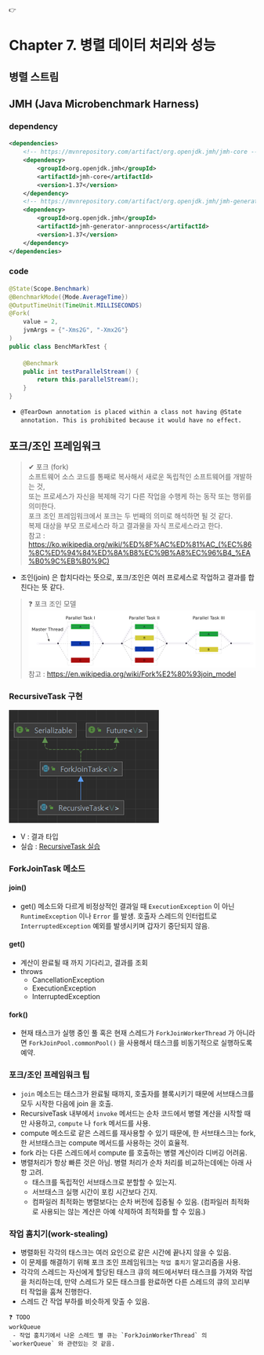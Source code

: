 ```
👉
```
# Chapter 7. 병렬 데이터 처리와 성능


## 병렬 스트림


## JMH (Java Microbenchmark Harness)

### dependency
```xml
<dependencies>
    <!-- https://mvnrepository.com/artifact/org.openjdk.jmh/jmh-core -->
    <dependency>
        <groupId>org.openjdk.jmh</groupId>
        <artifactId>jmh-core</artifactId>
        <version>1.37</version>
    </dependency>
    <!-- https://mvnrepository.com/artifact/org.openjdk.jmh/jmh-generator-annprocess -->
    <dependency>
        <groupId>org.openjdk.jmh</groupId>
        <artifactId>jmh-generator-annprocess</artifactId>
        <version>1.37</version>
    </dependency>
</dependencies>
```

### code
```java
@State(Scope.Benchmark)
@BenchmarkMode({Mode.AverageTime})
@OutputTimeUnit(TimeUnit.MILLISECONDS)
@Fork(
    value = 2,
    jvmArgs = {"-Xms2G", "-Xmx2G"}
)
public class BenchMarkTest {
    
    @Benchmark
    public int testParallelStream() {
        return this.parallelStream();
    }
}
```

- `@TearDown annotation is placed within a class not having @State annotation. This is prohibited because it would have no effect.`

## 포크/조인 프레임워크

> ✔ 포크 (fork)</br>
소프트웨어 소스 코드를 통째로 복사해서 새로운 독립적인 소프트웨어를 개발하는 것,</br>
또는 프로세스가 자신을 복제해 각기 다른 작업을 수행케 하는 동작 또는 행위를 의미한다. </br>
포크 조인 프레임워크에서 포크는 두 번째의 의미로 해석하면 될 것 같다.</br>
복제 대상을 부모 프로세스라 하고 결과물을 자식 프로세스라고 한다.</br>
참고 : https://ko.wikipedia.org/wiki/%ED%8F%AC%ED%81%AC_(%EC%86%8C%ED%94%84%ED%8A%B8%EC%9B%A8%EC%96%B4_%EA%B0%9C%EB%B0%9C)

- 조인(join) 은 합치다라는 뜻으로, 포크/조인은 여러 프로세스로 작업하고 결과를 합친다는 뜻 같다.

> ❓ 포크 조인 모델 </br>
![포크 조인 예시 이미지](images/fork_join.png)
참고 : https://en.wikipedia.org/wiki/Fork%E2%80%93join_model

### RecursiveTask 구현
![Recursive Task 구조](images/recursive_task_structure.png)
- V : 결과 타입
- 실습 : [RecursiveTask 실습](RecursiveTask_Prac.md)

### ForkJoinTask 메소드
#### join() 
- get() 메소드와 다르게 비정상적인 결과일 때 `ExecutionException` 이 아닌 `RuntimeException` 이나 `Error` 를 발생. 호출자 스레드의 인터럽트로 `InterruptedException` 예외를 발생시키며 갑자기 중단되지 않음.

#### get()
- 계산이 완료될 때 까지 기다리고, 결과를 조회 
- throws
    - CancellationException
    - ExecutionException
    - InterruptedException

#### fork()
- 현재 태스크가 실행 중인 풀 혹은 현재 스레드가 `ForkJoinWorkerThread` 가 아니라면 `ForkJoinPool.commonPool()` 을 사용해서 태스크를 비동기적으로 실행하도록 예약. 

### 포크/조인 프레임워크 팁
- `join` 메소드는 태스크가 완료될 때까지, 호출자를 블록시키기 때문에 서브태스크를 모두 시작한 다음에 join 을 호출.
- RecursiveTask 내부에서 `invoke` 메서드는 순차 코드에서 병렬 계산을 시작할 때만 사용하고, `compute` 나 `fork` 메서드를 사용.
- compute 메소드로 같은 스레드를 재사용할 수 있기 때문에, 한 서브태스크는 fork, 한 서브태스크는 compute 메서드를 사용하는 것이 효율적.
- fork 라는 다른 스레드에서 compute 를 호출하는 병렬 계산이라 디버깅 어려움.
- 병렬처리가 항상 빠른 것은 아님. 병렬 처리가 순차 처리를 비교하는데에는 아래 사항 고려.
    - 태스크를 독립적인 서브태스크로 분할할 수 있는지.
    - 서브태스크 실행 시간이 포킹 시간보다 긴지.
    - 컴파일러 최적화는 병렬보다는 순차 버전에 집중될 수 있음. (컴파일러 최적화로 사용되는 않는 계산은 아예 삭제하여 최적화를 할 수 있음.)

### 작업 훔치기(work-stealing)
- 병렬화된 각각의 태스크는 여러 요인으로 같은 시간에 끝나지 않을 수 있음.
- 이 문제를 해결하기 위해 포크 조인 프레임워크는 `작업 훔치기` 알고리즘을 사용.
- 각각의 스레드는 자신에게 할당된 태스크 큐의 헤드에서부터 태스크를 가져와 작업을 처리하는데, 만약 스레드가 모든 태스크를 완료하면 다른 스레드의 큐의 꼬리부터 작업을 훔쳐 진행한다.
- 스레드 간 작업 부하를 비슷하게 맞출 수 있음.
```
❓ TODO
workQueue
 - 작업 훔치기에서 나온 스레드 별 큐는 `ForkJoinWorkerThread` 의 `workerQueue` 와 관련있는 것 같음.
```
